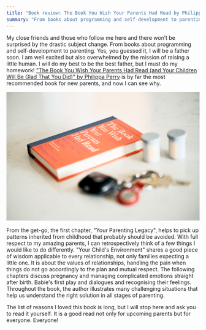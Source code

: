 ```yaml
---
title: "Book review: The Book You Wish Your Parents Had Read by Philippa Perry"
summary: "From books about programming and self-development to parenting. Yes, you guessed it, I will be a father soon. I will do my best to be the best father, but I must do my homework!"
---
```


My close friends and those who follow me here and there won’t be surprised by the drastic subject change. From books about programming and self-development to parenting. Yes, you guessed it, I will be a father soon. I am well excited but also overwhelmed by the mission of raising a little human. I will do my best to be the best father, but I must do my homework! ["The Book You Wish Your Parents Had Read (and Your Children Will Be Glad That You Did)" by Philippa Perry](https://www.goodreads.com/book/show/42348818-the-book-you-wish-your-parents-had-read) is by far the most recommended book for new parents, and now I can see why.

![The Book You Wish Your Parents Had Read by Philippa Perry](2023-04-29-1.jpg)

From the get-go, the first chapter, "Your Parenting Legacy", helps to pick up patterns inherited from childhood that probably should be avoided. With full respect to my amazing parents, I can retrospectively think of a few things I would like to do differently. "Your Child's Environment" shares a good piece of wisdom applicable to every relationship, not only families expecting a little one. It is about the values of relationships, handling the pain when things do not go accordingly to the plan and mutual respect. The following chapters discuss pregnancy and managing complicated emotions straight after birth. Babie's first play and dialogues and recognising their feelings. Throughout the book, the author illustrates many challenging situations that help us understand the right solution in all stages of parenting.

The list of reasons I loved this book is long, but I will stop here and ask you to read it yourself. It is a good read not only for upcoming parents but for everyone. Everyone!
